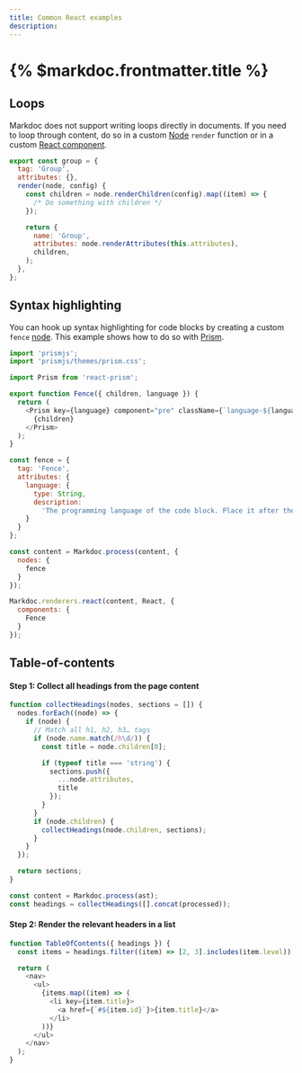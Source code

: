 ```yaml
---
title: Common React examples
description:
---
```


# {% $markdoc.frontmatter.title %}

## Loops

Markdoc does not support writing loops directly in documents. If you need to loop through content, do so in a custom [Node](/docs/nodes) `render` function or in a custom [React component](/docs/render/react).

```js
export const group = {
  tag: 'Group',
  attributes: {},
  render(node, config) {
    const children = node.renderChildren(config).map((item) => {
      /* Do something with children */
    });

    return {
      name: 'Group',
      attributes: node.renderAttributes(this.attributes),
      children,
    );
  },
};
```

## Syntax highlighting

You can hook up syntax highlighting for code blocks by creating a custom `fence` [node](/docs/nodes). This example shows how to do so with [Prism](https://prismjs.com/).

```js
import 'prismjs';
import 'prismjs/themes/prism.css';

import Prism from 'react-prism';

export function Fence({ children, language }) {
  return (
    <Prism key={language} component="pre" className={`language-${language}`}>
      {children}
    </Prism>
  );
}

const fence = {
  tag: 'Fence',
  attributes: {
    language: {
      type: String,
      description:
        'The programming language of the code block. Place it after the backticks.'
    }
  }
};

const content = Markdoc.process(content, {
  nodes: {
    fence
  }
});

Markdoc.renderers.react(content, React, {
  components: {
    Fence
  }
});
```

## Table-of-contents

#### Step 1: Collect all headings from the page content

```js
function collectHeadings(nodes, sections = []) {
  nodes.forEach((node) => {
    if (node) {
      // Match all h1, h2, h3… tags
      if (node.name.match(/h\d/)) {
        const title = node.children[0];

        if (typeof title === 'string') {
          sections.push({
            ...node.attributes,
            title
          });
        }
      }
      if (node.children) {
        collectHeadings(node.children, sections);
      }
    }
  });

  return sections;
}

const content = Markdoc.process(ast);
const headings = collectHeadings([].concat(processed));
```

#### Step 2: Render the relevant headers in a list

```js
function TableOfContents({ headings }) {
  const items = headings.filter((item) => [2, 3].includes(item.level));

  return (
    <nav>
      <ul>
        {items.map((item) => (
          <li key={item.title}>
            <a href={`#${item.id}`}>{item.title}</a>
          </li>
        ))}
      </ul>
    </nav>
  );
}
```
